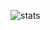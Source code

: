 [//]: # (<img alt="adventurer" src="https://nhannht.vercel.app/api/adventurer">)
<img alt="stats" src="https://nhannht.vercel.app/api/iamnhannht">

[//]: # (<img alt="technologies" src="https://nhannht.vercel.app/api/technologies">)